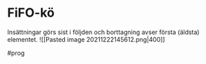 # FiFO-kö
Insättningar görs sist i följden och borttagning avser första (äldsta) elementet.
![[Pasted image 20211222145612.png|400]]

#prog 